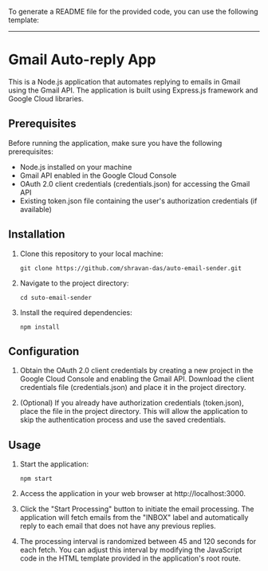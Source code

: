 To generate a README file for the provided code, you can use the following template:

---

# Gmail Auto-reply App

This is a Node.js application that automates replying to emails in Gmail using the Gmail API. The application is built using Express.js framework and Google Cloud libraries.

## Prerequisites

Before running the application, make sure you have the following prerequisites:

- Node.js installed on your machine
- Gmail API enabled in the Google Cloud Console
- OAuth 2.0 client credentials (credentials.json) for accessing the Gmail API
- Existing token.json file containing the user's authorization credentials (if available)

## Installation

1. Clone this repository to your local machine:

   ```shell
   git clone https://github.com/shravan-das/auto-email-sender.git
   ```

2. Navigate to the project directory:

   ```shell
   cd suto-email-sender
   ```

3. Install the required dependencies:

   ```shell
   npm install
   ```

## Configuration

1. Obtain the OAuth 2.0 client credentials by creating a new project in the Google Cloud Console and enabling the Gmail API. Download the client credentials file (credentials.json) and place it in the project directory.

2. (Optional) If you already have authorization credentials (token.json), place the file in the project directory. This will allow the application to skip the authentication process and use the saved credentials.

## Usage

1. Start the application:

   ```shell
   npm start
   ```

2. Access the application in your web browser at http://localhost:3000.

3. Click the "Start Processing" button to initiate the email processing. The application will fetch emails from the "INBOX" label and automatically reply to each email that does not have any previous replies.

4. The processing interval is randomized between 45 and 120 seconds for each fetch. You can adjust this interval by modifying the JavaScript code in the HTML template provided in the application's root route.

